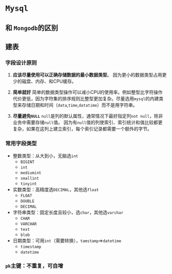 # `Mysql`

## 和 `Mongodb`的区别


## 建表

### 字段设计原则
  1. **应该尽量使用可以正确存储数据的最小数据类型**。
    因为更小的数据类型占用更少的磁盘、内存、和CPU缓存。

  2. **简单就好**
    简单的数据类型操作可以减小CPU的使用率。例如整型比字符操作代价更低，因为字符集的排序规则比整型更加复杂。尽量选用`mysql`的内建类型来存储日期和时间（`data`,`time`,`datatime`）而不是用字符串。
    
  3. **尽量避免`NULL`**
    `null`是列的默认属性，通常情况下最好指定列`not null`，除非业务中需要存储`null`值。
    因为有`null`值的列使索引、索引统计和值比较都更复杂，如果在这列上建立索引，每个索引记录都需要一个额外的字节。

### 常用字段类型
  - 整数类型：从大到小，无脑选`int`
    - `BIGINT`
    - `int`
    - `mediumint`
    - `smallint`
    - `tinyint`
  - 实数类型：高精度选`DECIMAL`，其他选`float`
    - `FLOAT`
    - `DOUBLE`
    - `DECIMAL`
  - 字符串类型：固定长度且较小，选`char`，其他选`varchar`
    - `CHAR`
    - `VARCHAR`
    - `text`
    - `blob`
  - 日期类型：可用`int`（需要转换），`tamstamp`=>`datetime`
    - `timestamp`
    - `datetime`

### `pk`主键：不重复，可自增
    
